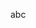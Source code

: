 abc

<!--
**24mainia/24mainia** is a ✨ _special_ ✨ repository because its `README.md` (this file) appears on your GitHub profile.

Here are some ideas to get you started:

- 🔭 I’m currently working on Compter Science
- 🌱 I’m currently learning Python
- 😄 Pronouns: he/his
-->
